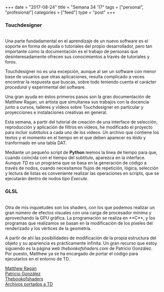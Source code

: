 +++
date = "2017-08-24"
title = "Semana 34 '17"
tags = ["personal", "profesional"]
categories = ["feed"]
type = "post"
+++

### Touchdesigner 
<br>
Una parte fundadamental en el aprendizaje de un nuevo software es el soporte en forma de ayuda o tutoriales del propio desarrollador, pero tan importante como la documentación es el trabajo de personas que desinteresadamente ofrecen sus conocimientos a través de tutoriales y foros.

<!--more-->

Touchdesigner no es una excepción, aunque al ser un software con menor base de usuarios que otras aplicaciones, resulta complicado a veces encontrar la respuesta que buscas, sobre todo teniendo cuenta el carácter *procedural* y experimental del software.

Una gran ayuda en éstos primeros pasos son la gran documentación de Matthew Ragan, un artista que simultanea sus trabajos con la docencia junto a cursos, talleres y vídeos sobre Touchdesigner en particular y proyecciones e instalaciones creativas en general.

Esta semana, a partir del tutorial de creación de una interface de selección, reproducción y aplicación de filtros en vídeos, he modificado el proyecto para incluir subtítulos a cada uno de los vídeos. Un archivo que contiene los textos y el momento en el tiempo en el que deben aparecer es léido y tranformado en una tabla DAT.

Mediante un pequeño script de **Python** leemos la línea de tiempo para que, cuando coincida con el tiempo del subtitulo, aparezca en la interface. Aunque *TD* es un programa que se basa en la generación de código a través de nodos, cuando necesitamos flujos de repetición, lógica, selección y lectura de listas es conveniente realizar las operaciones en scripts, que se ejecutarán dentro de nodos tipo *Execute*.

### GLSL
<br>
Otra de mis inquietudes son los shaders, con los que podemos realizar un gran número de efectos visuales con una carga de procesador mínima y aprovechando la GPU gráfica. La programación se realiza en **C**, y los programas que realizamos se basan en la modificación de los píxeles del renderizado y los vértices de la geometría.

A partir de ahí las posibilidades de modificación de la propia estructura del objeto y su apariencia es prácticamente infinita. Un gran recurso que estoy siguiendo es la página web *thebookofshaders.com* de Patricio González. Por puesto, Matthew ya se ha encargado de portar el código para ejecutarlos en el entorno de TD.



[Matthew Ragan](https://matthewragan.com/)<br/>
[Patricio González](http://patriciogonzalezvivo.com/)<br/>
[Thebookofshaders](https://thebookofshaders.com/)<br/>
[Archivos portados a TD](https://matthewragan.com/2017/07/28/the-book-of-shaders-in-touchdesigner/)
